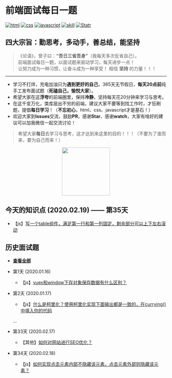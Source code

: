 # 前端面试每日一题

<p align="left">
  <a href="https://github.com/misty0304/day-interview/issues"><img src="https://img.shields.io/github/languages/top/badges/shields.svg?label=html" alt="html"></a>
  <a href="https://github.com/misty0304/day-interview/issues"><img src="https://img.shields.io/github/languages/top/badges/shields.svg?label=css" alt="css"></a>
<a href="https://github.com/misty0304/day-interview/issues"><img src="https://img.shields.io/github/languages/top/badges/shields.svg?label=javascript" alt="javascript"></a>
  <a href="https://github.com/misty0304/day-interview/issues"><img src="https://img.shields.io/github/languages/top/badges/shields.svg?label=skill" alt="skill"></a>
  <a href="https://github.com/misty0304/day-interview/stargazers"><img src="https://img.shields.io/redmine/plugin/stars/redmine_xlsx_format_issue_exporter.svg" alt="Statr"></a>
</p>

## 四大宗旨：勤思考，多动手，善总结，能坚持  

> 《论语》，曾子曰：**“吾日三省吾身”**（我每天多次反省自己）。  
> 前端面试每日一题，以面试题来驱动学习，每天进步一点！  
> 让努力成为一种习惯，让奋斗成为一种享受！
> 相信 **坚持** 的力量！！！

---
- 学习不打烊，充电加油只为**遇到更好的自己**，365天无节假日，**每天20点前**纯手工发布面试题（**死磕自己，愉悦大家**）。
- 希望大家在这**浮夸**的前端圈里，保持**冷静**，坚持每天花20分钟来学习与思考。
- 在这千变万化，类库层出不穷的前端，建议大家不要等到找工作时，才狂刷题，提倡**每日学习**！（**不忘初心**，html、css、javascript才是基石！）
- 欢迎大家到**Issues**交流，鼓励**PR**，感谢**Star**、感谢**watch**，大家有啥好的建议可以加我微信一起交流讨论！
> 希望大家**每日**去学习与思考，这才达到来这里的目的！！！（不要为了谁而来，要为自己而来！）

<p align="center">
  <img src="https://img.moredian.com/temporary/2020/1/16/18/4b9cd5cd2d1b4f799998d005a32a236b.jpg" width="150px">
</p>

## 今天的知识点 (2020.02.19) —— 第35天
- 【js】[写一个table组件，满足第一行和第一列固定，剩余部分可以上下左右滚动](https://github.com/misty0304/day-interview/issues/35)

## 历史面试题
- **[查看全部](https://github.com/misty0304/day-interview/issues)**

- 第1天 (2020.01.16)
	- 【js】[vuex和window下存对象保存数据有什么区别？](https://github.com/misty0304/day-interview/issues/1)

- 第2天 (2020.01.17)
	- 【js】[什么是柯里化？使用柯里化实现下面输出都是一致的，在currying()中填入你的代码](https://github.com/misty0304/day-interview/issues/2)

	...


- 第33天 (2020.02.17)
	- 【其他】[如何对网站进行SEO优化？](https://github.com/misty0304/day-interview/issues/33)

- 第34天 (2020.02.18)
	- 【js】[如何实现点击元素内部不隐藏该元素，点击元素外部则隐藏该元素？](https://github.com/misty0304/day-interview/issues/34)